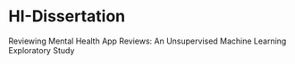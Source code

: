 # HI-Dissertation
Reviewing Mental Health App Reviews: An Unsupervised Machine Learning Exploratory Study
